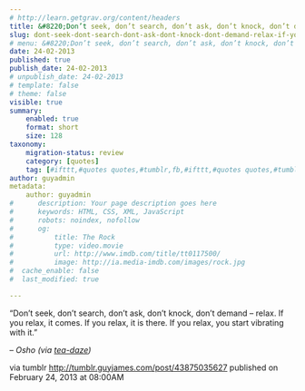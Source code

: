 ```yaml
---
# http://learn.getgrav.org/content/headers
title: &#8220;Don’t seek, don’t search, don’t ask, don’t knock, don’t demand &#8211; relax. If you relax, it comes. If&#8230;&#8221;
slug: dont-seek-dont-search-dont-ask-dont-knock-dont-demand-relax-if-you-relax-it-comes-if
# menu: &#8220;Don’t seek, don’t search, don’t ask, don’t knock, don’t demand &#8211; relax. If you relax, it comes. If&#8230;&#8221;
date: 24-02-2013
published: true
publish_date: 24-02-2013
# unpublish_date: 24-02-2013
# template: false
# theme: false
visible: true
summary:
    enabled: true
    format: short
    size: 128
taxonomy:
    migration-status: review
    category: [quotes]
    tag: [#ifttt,#quotes quotes,#tumblr,fb,#ifttt,#quotes quotes,#tumblr,fb]
author: guyadmin
metadata:
    author: guyadmin
#      description: Your page description goes here
#      keywords: HTML, CSS, XML, JavaScript
#      robots: noindex, nofollow
#      og:
#          title: The Rock
#          type: video.movie
#          url: http://www.imdb.com/title/tt0117500/
#          image: http://ia.media-imdb.com/images/rock.jpg
#  cache_enable: false
#  last_modified: true

---
```


“Don’t seek, don’t search, don’t ask, don’t knock, don’t demand – relax. If you relax, it comes. If you relax, it is there. If you relax, you start vibrating with it.”

 – *Osho (via [tea-daze](http://tea-daze.tumblr.com/))*

via tumblr http://tumblr.guyjames.com/post/43875035627 published on February 24, 2013 at 08:00AM